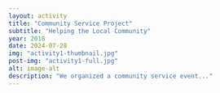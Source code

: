 ```yaml
---
layout: activity
title: "Community Service Project"
subtitle: "Helping the Local Community"
year: 2018
date: 2024-07-28
img: "activity1-thumbnail.jpg"
post-img: "activity1-full.jpg"
alt: image-alt
description: "We organized a community service event..."
---
```

